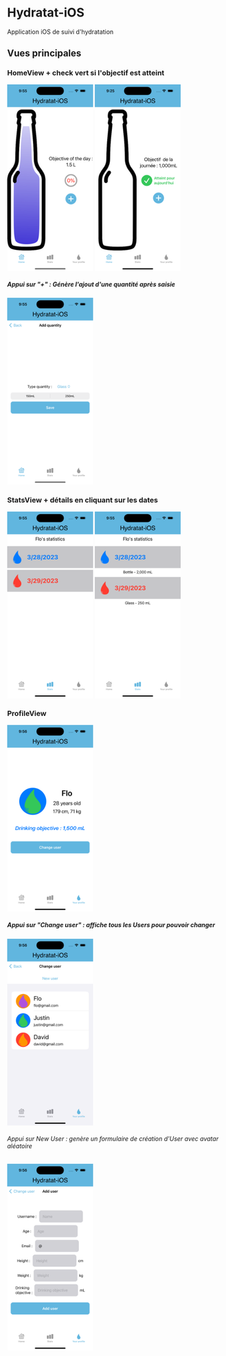 # Hydratat-iOS
Application iOS de suivi d'hydratation

## Vues principales
### HomeView + check vert si l'objectif est atteint
<img src="/Hydratat-iOS/Captures/HomeView.png" alt="HomeView" width="200"/>   <img src="/Hydratat-iOS/Captures/HomeViewFull.png" alt="HomeViewF" width="200"/>

##### Appui sur "+" : Génère l'ajout d'une quantité après saisie
<img src="/Hydratat-iOS/Captures/AddQuantityView.png" alt="AddQuantity" width="200"/>

### StatsView + détails en cliquant sur les dates
<img src="/Hydratat-iOS/Captures/StatsView.png" alt="StatsView" width="200"/>   <img src="/Hydratat-iOS/Captures/StatsViewDetails.png" alt="StatsViewD" width="200"/>

### ProfileView
<img src="/Hydratat-iOS/Captures/ProfileView.png" alt="ProfileView" width="200"/>

##### Appui sur "Change user" : affiche tous les Users pour pouvoir changer
<img src="/Hydratat-iOS/Captures/ChangeUserView.png" alt="ChangeUserView" width="200"/>

###### Appui sur New User : genère un formulaire de création d'User avec avatar aléatoire
<img src="/Hydratat-iOS/Captures/AddUserView.png" alt="AddUser" width="200"/>
